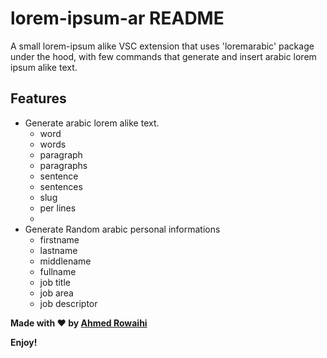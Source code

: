 # lorem-ipsum-ar README

A small lorem-ipsum alike VSC extension that uses 'loremarabic' package under the hood, with few commands that generate and insert arabic lorem ipsum alike text.

## Features

- Generate arabic lorem alike text.
  - word
  - words
  - paragraph
  - paragraphs
  - sentence
  - sentences
  - slug
  - per lines
  -
- Generate Random arabic personal informations
  - firstname
  - lastname
  - middlename
  - fullname
  - job title
  - job area
  - job descriptor

**Made with ❤️ by [Ahmed Rowaihi](https://twitter.com/ahmedrowaihi)**

**Enjoy!**
